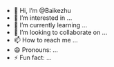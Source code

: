- 👋 Hi, I’m @Baikezhu
- 👀 I’m interested in ...
- 🌱 I’m currently learning ...
- 💞️ I’m looking to collaborate on ...
- 📫 How to reach me ...
- 😄 Pronouns: ...
- ⚡ Fun fact: ...

<!---
Baikezhu/Baikezhu is a ✨ special ✨ repository because its `README.md` (this file) appears on your GitHub profile.
You can click the Preview link to take a look at your changes.
--->
